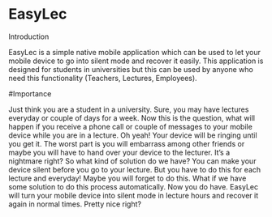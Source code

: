 # EasyLec

Introduction

EasyLec is a simple native mobile application which can be used to let your mobile device to go into silent mode
and recover it easily.  This application is designed for students in universities but this can be used by anyone
who need this functionality (Teachers, Lectures, Employees).

#Importance

Just think you are a student in a university. Sure, you may have lectures everyday or couple of days for a week. 
Now this is the question, what will happen if you receive a phone call or couple of messages to your mobile device 
while you are in a lecture. Oh yeah! Your device will be ringing until you get it. 
The worst part is you will embarrass among other friends or maybe you will have to hand over your device to the lecturer. 
It’s a nightmare right? 
  So what kind of solution do we have? 
You can make your device silent before you go to your lecture. 
But you have to do this for each lecture and everyday! Maybe you will forget to do this. 
What if we have some solution to do this process automatically. Now you do have. 
EasyLec will turn your mobile device into silent mode in lecture hours and recover it again in normal times. Pretty nice right?
